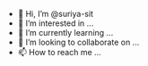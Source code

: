 - 👋 Hi, I’m @suriya-sit
- 👀 I’m interested in ...
- 🌱 I’m currently learning ...
- 💞️ I’m looking to collaborate on ...
- 📫 How to reach me ...

<!---
suriya-sit/suriya-sit is a ✨ special ✨ repository because its `README.md` (this file) appears on your GitHub profile.
You can click the Preview link to take a look at your changes.
--->
